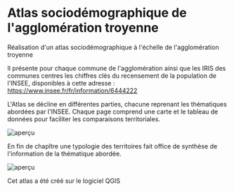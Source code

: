 # Atlas sociodémographique de l'agglomération troyenne
Réalisation d'un atlas sociodémographique à l'échelle de l'agglomération troyenne

Il présente pour chaque commune de l'agglomération ainsi que les IRIS des communes centres les chiffres clés du recensement de la population de l'INSEE, disponibles à cette adresse :
https://www.insee.fr/fr/information/6444222

L'Atlas se décline en différentes parties, chacune reprenant les thématiques abordées par l'INSEE.
Chaque page comprend une carte et le tableau de données pour faciliter les comparaisons territoriales.

![aperçu](https://github.com/jonathanDickelmann/accessibilite-en-eau-potable/blob/main/img/Aperçu_tableau_de_bord.PNG)

En fin de chapître une typologie des territoires fait office de synthèse de l'information de la thématique abordée.

![aperçu](https://github.com/jonathanDickelmann/accessibilite-en-eau-potable/blob/main/img/Aperçu_tableau_de_bord.PNG)

Cet atlas a été créé sur le logiciel QGIS
